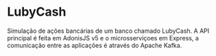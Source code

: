 # LubyCash

Simulação de ações bancárias de um banco chamado LubyCash.
A API principal é feita em AdonisJS v5 e o microsserviçoes em Express, a comunicação entre as aplicações é através do Apache Kafka.

